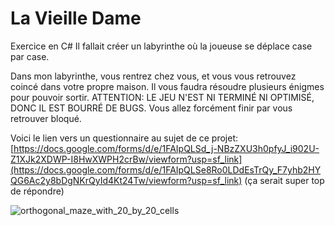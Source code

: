 # La Vieille Dame
Exercice en C#
Il fallait créer un labyrinthe où la joueuse se déplace case par case.

Dans mon labyrinthe, vous rentrez chez vous, et vous vous retrouvez coincé dans votre propre maison.
Il vous faudra résoudre plusieurs énigmes pour pouvoir sortir. 
ATTENTION: LE JEU N'EST NI TERMINÉ NI OPTIMISÉ, DONC IL EST BOURRÉ DE BUGS. 
Vous allez forcément finir par vous retrouver bloqué. 

Voici le lien vers un questionnaire au sujet de ce projet:
[https://docs.google.com/forms/d/e/1FAIpQLSd_j-NBzZXU3h0pfyJ_i902U-Z1XJk2XDWP-I8HwXWPH2crBw/viewform?usp=sf_link](https://docs.google.com/forms/d/e/1FAIpQLSe8Ro0LDdEsTrQy_F7yhb2HYQG6Ac2y8bDgNKrQyId4Kt24Tw/viewform?usp=sf_link)
(ça serait super top de répondre)

![orthogonal_maze_with_20_by_20_cells](https://github.com/MartineJA/LabyGame/assets/145664478/17a76ba5-5f95-457f-a1db-8a61b9a193fc)


